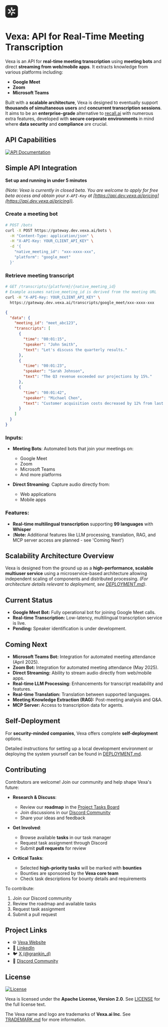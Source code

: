 <p align="left">
  <img src="assets/logodark.svg" alt="Vexa Logo" width="40"/>
</p>

# Vexa: API for **Real-Time Meeting Transcription**

Vexa is an API for **real-time meeting transcription** using **meeting bots** and direct **streaming from web/mobile apps**. It extracts knowledge from various platforms including:

- **Google Meet**
- **Zoom**
- **Microsoft Teams**

Built with a **scalable architecture**, Vexa is designed to eventually support **thousands of simultaneous users** and **concurrent transcription sessions**. It aims to be an **enterprise-grade** alternative to [recall.ai](https://recall.ai) with numerous extra features, developed with **secure corporate environments** in mind where **data security** and **compliance** are crucial.

## API Capabilities

<div align="left">
  <a href="https://api.dev.vexa.ai/docs">
    <img src="https://img.shields.io/badge/API-Documentation-2ea44f?style=for-the-badge" alt="API Documentation">
  </a>
</div>

## Simple API Integration
**Set up and running in under 5 minutes**

*(Note: Vexa is currently in closed beta. You are welcome to apply for free beta access and obtain your `X-API-Key` at [https://api.dev.vexa.ai/pricing](https://api.dev.vexa.ai/pricing))*.

### Create a meeting bot
```bash
# POST /bots
curl -X POST https://gateway.dev.vexa.ai/bots \
  -H "Content-Type: application/json" \
  -H "X-API-Key: YOUR_CLIENT_API_KEY" \
  -d '{
    "native_meeting_id": "xxx-xxxx-xxx",
    "platform": "google_meet"
  }'
```

### Retrieve meeting transcript
```bash
# GET /transcripts/{platform}/{native_meeting_id}
# Example assumes native_meeting_id is derived from the meeting URL
curl -H "X-API-Key: YOUR_CLIENT_API_KEY" \
  https://gateway.dev.vexa.ai/transcripts/google_meet/xxx-xxxx-xxx
```

```json
{
  "data": {
    "meeting_id": "meet_abc123",
    "transcripts": [
      {
        "time": "00:01:15",
        "speaker": "John Smith",
        "text": "Let's discuss the quarterly results."
      },
      {
        "time": "00:01:23",
        "speaker": "Sarah Johnson",
        "text": "The Q3 revenue exceeded our projections by 15%."
      },
      {
        "time": "00:01:42",
        "speaker": "Michael Chen",
        "text": "Customer acquisition costs decreased by 12% from last quarter."
      }
    ]
  }
}
```

### Inputs:
- **Meeting Bots**: Automated bots that join your meetings on:
  - Google Meet
  - Zoom
  - Microsoft Teams
  - And more platforms

- **Direct Streaming**: Capture audio directly from:
  - Web applications
  - Mobile apps

### Features:
- **Real-time multilingual transcription** supporting **99 languages** with **Whisper**
- (**Note:** Additional features like LLM processing, translation, RAG, and MCP server access are planned - see 'Coming Next')

## Scalability Architecture Overview

Vexa is designed from the ground up as a **high-performance, scalable multiuser service** using a microservice-based architecture allowing independent scaling of components and distributed processing.
*(For architecture details relevant to deployment, see [DEPLOYMENT.md](DEPLOYMENT.md))*.

## Current Status

- **Google Meet Bot:** Fully operational bot for joining Google Meet calls.
- **Real-time Transcription:** Low-latency, multilingual transcription service is live.
- **Pending:** Speaker identification is under development.

## Coming Next

- **Microsoft Teams Bot:** Integration for automated meeting attendance (April 2025).
- **Zoom Bot:** Integration for automated meeting attendance (May 2025).
- **Direct Streaming:** Ability to stream audio directly from web/mobile apps.
- **Real-time LLM Processing:** Enhancements for transcript readability and features.
- **Real-time Translation:** Translation between supported languages.
- **Meeting Knowledge Extraction (RAG):** Post-meeting analysis and Q&A.
- **MCP Server:** Access to transcription data for agents.

## Self-Deployment

For **security-minded companies**, Vexa offers complete **self-deployment** options.

Detailed instructions for setting up a local development environment or deploying the system yourself can be found in [DEPLOYMENT.md](DEPLOYMENT.md).

## Contributing

Contributors are welcome! Join our community and help shape Vexa's future:

- **Research & Discuss**:
  - Review our **roadmap** in the [Project Tasks Board](https://github.com/Vexa-ai/vexa/projects)
  - Join discussions in our [Discord Community](https://discord.gg/Ga9duGkVz9)
  - Share your ideas and feedback

- **Get Involved**:
  - Browse available **tasks** in our task manager
  - Request task assignment through Discord
  - Submit **pull requests** for review

- **Critical Tasks**:
  - Selected **high-priority tasks** will be marked with **bounties**
  - Bounties are sponsored by the **Vexa core team**
  - Check task descriptions for bounty details and requirements

To contribute:
1. Join our Discord community
2. Review the roadmap and available tasks
3. Request task assignment
4. Submit a pull request

## Project Links

- 🌐 [Vexa Website](https://vexa.ai)
- 💼 [LinkedIn](https://www.linkedin.com/company/vexa-ai/)
- 🐦 [X (@grankin_d)](https://x.com/grankin_d)
- 💬 [Discord Community](https://discord.gg/Ga9duGkVz9)

## License

[![License](https://img.shields.io/badge/License-Apache%202.0-blue.svg)](https://opensource.org/licenses/Apache-2.0)

Vexa is licensed under the **Apache License, Version 2.0**. See [LICENSE](LICENSE) for the full license text.

The Vexa name and logo are trademarks of **Vexa.ai Inc**. See [TRADEMARK.md](TRADEMARK.md) for more information.
